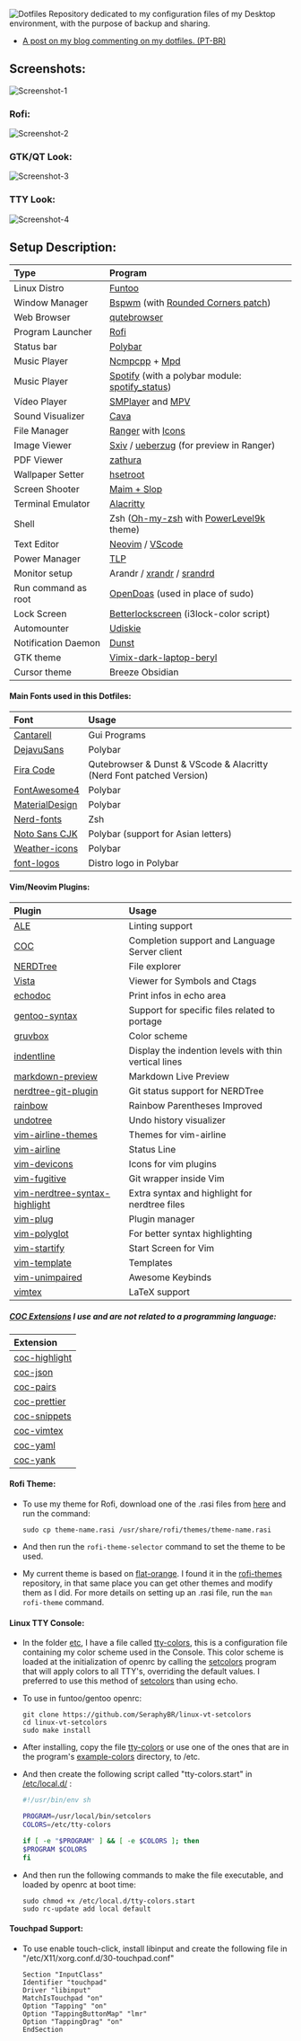 ![Dotfiles](Images/logo.png)
Repository dedicated to my configuration files of my Desktop environment, with the purpose of backup and sharing.

-   [A post on my blog commenting on my dotfiles. (PT-BR)](https://seraphybr.gitlab.io/DotFiles/)

## Screenshots:

![Screenshot-1](Images/Screenshots/Screenshot1.png)

### Rofi:

![Screenshot-2](Images/Screenshots/Screenshot2.png)

### GTK/QT Look:

![Screenshot-3](Images/Screenshots/Screenshot3.png)

### TTY Look:

![Screenshot-4](Images/tty.png)

## Setup Description:

| Type                | Program                                                                                                                            |
| :------------------ | :--------------------------------------------------------------------------------------------------------------------------------- |
| Linux Distro        | [Funtoo](https://www.funtoo.org/Welcome)                                                                                           |
| Window Manager      | [Bspwm](https://github.com/baskerville/bspwm) (with [Rounded Corners patch](etc/portage/patches/x11-wm/bspwm-0.9.5/rounded.patch)) |
| Web Browser         | [qutebrowser](https://qutebrowser.org/)                                                                                            |
| Program Launcher    | [Rofi](https://github.com/DaveDavenport/rofi)                                                                                      |
| Status bar          | [Polybar](https://github.com/jaagr/polybar)                                                                                        |
| Music Player        | [Ncmpcpp](https://rybczak.net/ncmpcpp/) + [Mpd](https://github.com/MusicPlayerDaemon/MPD)                                          |
| Music Player        | [Spotify](https://www.spotify.com/) (with a polybar module: [spotify_status](https://github.com/Jvanrhijn/polybar-spotify))        |
| Vídeo Player        | [SMPlayer](https://www.smplayer.info/) and [MPV](https://mpv.io/)                                                                  |
| Sound Visualizer    | [Cava](https://github.com/karlstav/cava)                                                                                           |
| File Manager        | [Ranger](https://github.com/ranger/ranger) with [Icons](https://github.com/alexanderjeurissen/ranger_devicons)                     |
| Image Viewer        | [Sxiv](https://github.com/muennich/sxiv) / [ueberzug](https://github.com/seebye/ueberzug) (for preview in Ranger)                  |
| PDF Viewer          | [zathura](https://github.com/pwmt/zathura)                                                                                         |
| Wallpaper Setter    | [hsetroot](https://github.com/himdel/hsetroot)                                                                                     |
| Screen Shooter      | [Maim + Slop](https://github.com/naelstrof/maim)                                                                                   |
| Terminal Emulator   | [Alacritty](https://github.com/jwilm/alacritty)                                                                                    |
| Shell               | Zsh ([Oh-my-zsh](https://github.com/robbyrussell/oh-my-zsh) with [PowerLevel9k](https://github.com/bhilburn/powerlevel9k) theme)   |
| Text Editor         | [Neovim](https://neovim.io/) / [VScode](https://code.visualstudio.com/)                                                            |
| Power Manager       | [TLP](http://linrunner.de/en/tlp/docs/tlp-linux-advanced-power-management.html)                                                    |
| Monitor setup       | Arandr / [xrandr](https://wiki.archlinux.org/index.php/xrandr) / [srandrd](https://github.com/jceb/srandrd)                        |
| Run command as root | [OpenDoas](https://github.com/Duncaen/OpenDoas) (used in place of sudo)                                                            |
| Lock Screen         | [Betterlockscreen](https://github.com/pavanjadhaw/betterlockscreen) (i3lock-color script)                                          |
| Automounter         | [Udiskie](https://github.com/coldfix/udiskie)                                                                                      |
| Notification Daemon | [Dunst](https://github.com/dunst-project/dunst)                                                                                    |
| GTK theme           | [Vimix-dark-laptop-beryl](https://github.com/vinceliuice/vimix-gtk-themes)                                                         |
| Cursor theme        | Breeze Obsidian                                                                                                                    |

#### Main Fonts used in this Dotfiles:

| Font                                                                  | Usage                                                                |
| :-------------------------------------------------------------------- | :------------------------------------------------------------------- |
| [Cantarell](https://github.com/GNOME/cantarell-fonts)                 | Gui Programs                                                         |
| [DejavuSans](https://github.com/dejavu-fonts/dejavu-fonts)            | Polybar                                                              |
| [Fira Code](https://github.com/tonsky/FiraCode)                       | Qutebrowser & Dunst & VScode & Alacritty (Nerd Font patched Version) |
| [FontAwesome4](https://github.com/FortAwesome/Font-Awesome/tree/fa-4) | Polybar                                                              |
| [MaterialDesign](https://github.com/google/material-design-icons)     | Polybar                                                              |
| [Nerd-fonts](https://github.com/ryanoasis/nerd-fonts)                 | Zsh                                                                  |
| [Noto Sans CJK](https://www.google.com/get/noto/help/cjk/)            | Polybar (support for Asian letters)                                  |
| [Weather-icons](https://erikflowers.github.io/weather-icons/)         | Polybar                                                              |
| [font-logos](https://github.com/lukas-w/font-logos)                   | Distro logo in Polybar                                               |

#### Vim/Neovim Plugins:

| Plugin                                                                                      | Usage                                                 |
| :------------------------------------------------------------------------------------------ | :---------------------------------------------------- |
| [ALE](https://github.com/w0rp/ale)                                                          | Linting support                                       |
| [COC](https://github.com/neoclide/coc.nvim)                                                 | Completion support and Language Server client         |
| [NERDTree](https://github.com/scrooloose/nerdtree)                                          | File explorer                                         |
| [Vista](http://liuchengxu.org/vista.vim/)                                                   | Viewer for Symbols and Ctags                          |
| [echodoc](https://github.com/Shougo/echodoc.vim)                                            | Print infos in echo area                              |
| [gentoo-syntax](https://github.com/gentoo/gentoo-syntax)                                    | Support for specific files related to portage         |
| [gruvbox](https://github.com/morhetz/gruvbox)                                               | Color scheme                                          |
| [indentline](https://github.com/Yggdroot/indentLine)                                        | Display the indention levels with thin vertical lines |
| [markdown-preview](https://github.com/iamcco/markdown-preview.vim)                          | Markdown Live Preview                                 |
| [nerdtree-git-plugin](https://github.com/Xuyuanp/nerdtree-git-plugin)                       | Git status support for NERDTree                       |
| [rainbow](https://github.com/luochen1990/rainbow)                                           | Rainbow Parentheses Improved                          |
| [undotree](https://github.com/mbbill/undotree)                                              | Undo history visualizer                               |
| [vim-airline-themes](https://github.com/vim-airline/vim-airline-themes)                     | Themes for vim-airline                                |
| [vim-airline](https://github.com/vim-airline/vim-airline)                                   | Status Line                                           |
| [vim-devicons](https://github.com/ryanoasis/vim-devicons)                                   | Icons for vim plugins                                 |
| [vim-fugitive](https://github.com/tpope/vim-fugitive)                                       | Git wrapper inside Vim                                |
| [vim-nerdtree-syntax-highlight](https://github.com/tiagofumo/vim-nerdtree-syntax-highlight) | Extra syntax and highlight for nerdtree files         |
| [vim-plug](https://github.com/junegunn/vim-plug)                                            | Plugin manager                                        |
| [vim-polyglot](https://github.com/sheerun/vim-polyglot)                                     | For better syntax highlighting                        |
| [vim-startify](https://github.com/mhinz/vim-startify)                                       | Start Screen for Vim                                  |
| [vim-template](https://github.com/aperezdc/vim-template)                                    | Templates                                             |
| [vim-unimpaired](https://github.com/tpope/vim-unimpaired)                                   | Awesome Keybinds                                      |
| [vimtex](https://github.com/lervag/vimtex)                                                  | LaTeX support                                         |

##### [COC Extensions](https://github.com/neoclide/coc.nvim/wiki/Using-coc-extensions) I use and are not related to a programming language:

| Extension                                                  |
| :--------------------------------------------------------- |
| [coc-highlight](https://github.com/neoclide/coc-highlight) |
| [coc-json](https://github.com/neoclide/coc-json)           |
| [coc-pairs](https://github.com/neoclide/coc-pairs)         |
| [coc-prettier](https://github.com/neoclide/coc-prettier)   |
| [coc-snippets](https://github.com/neoclide/coc-snippets)   |
| [coc-vimtex](https://github.com/neoclide/coc-vimtex)       |
| [coc-yaml](https://github.com/neoclide/coc-yaml)           |
| [coc-yank](https://github.com/neoclide/coc-yank)           |

#### Rofi Theme:

-   To use my theme for Rofi, download one of the .rasi files from [here](Rofi/Themes) and run the command:

    ```
    sudo cp theme-name.rasi /usr/share/rofi/themes/theme-name.rasi
    ```

-   And then run the `rofi-theme-selector` command to set the theme to be used.

-   My current theme is based on [flat-orange](https://github.com/DaveDavenport/rofi-themes/blob/master/User%20Themes/flat-orange.rasi).
    I found it in the [rofi-themes](https://github.com/DaveDavenport/rofi-themes/tree/master/User%20Themes) repository,
    in that same place you can get other themes and modify them as I did. For more details on setting up an .rasi file, run the `man rofi-theme` command.

#### Linux TTY Console:

-   In the folder [etc](etc), I have a file called [tty-colors](etc/tty-colors), this is a configuration file containing my color scheme used in the Console.
    This color scheme is loaded at the initialization of openrc by calling the [setcolors](https://github.com/SeraphyBR/linux-vt-setcolors)
    program that will apply colors to all TTY's, overriding the default values.
    I preferred to use this method of [setcolors](https://github.com/SeraphyBR/linux-vt-setcolors) than using echo.

-   To use in funtoo/gentoo openrc:

    ```
    git clone https://github.com/SeraphyBR/linux-vt-setcolors
    cd linux-vt-setcolors
    sudo make install
    ```

-   After installing, copy the file [tty-colors](etc/tty-colors) or use one of the ones that are in the program's
    [example-colors](https://github.com/SeraphyBR/linux-vt-setcolors/tree/master/example-colors) directory, to /etc.

-   And then create the following script called "tty-colors.start" in [/etc/local.d/](https://wiki.gentoo.org/wiki//etc/local.d) :

    ```sh
    #!/usr/bin/env sh

    PROGRAM=/usr/local/bin/setcolors
    COLORS=/etc/tty-colors

    if [ -e "$PROGRAM" ] && [ -e $COLORS ]; then
    $PROGRAM $COLORS
    fi

    ```

-   And then run the following commands to make the file executable, and loaded by openrc at boot time:

    ```
    sudo chmod +x /etc/local.d/tty-colors.start
    sudo rc-update add local default
    ```

#### Touchpad Support:

-   To use enable touch-click, install libinput and create the following file in "/etc/X11/xorg.conf.d/30-touchpad.conf"

    ```
    Section "InputClass"
    Identifier "touchpad"
    Driver "libinput"
    MatchIsTouchpad "on"
    Option "Tapping" "on"
    Option "TappingButtonMap" "lmr"
    Option "TappingDrag" "on"
    EndSection
    ```
